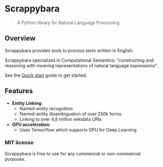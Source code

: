 # Scrappybara

> A Python library for Natural Language Processing.

## Overview

Scrappybara provides tools to process texts written in English.

Scrappybara specializes in Computational Semantics: 
"constructing and reasoning with meaning representations of natural language expressions".

See the [Quick start](quick-start.md) guide to get started.

## Features

- **Entity Linking**:
    - Named-entity recognition
    - Named-entity disambiguation of over 250k forms
    - Linking to over 4,8 million wikidata URIs
- **GPU acceleration**:
    - Uses Tensorflow which supports GPU for Deep Learning
    
### MIT license

Scrappybara is free to use for any commercial or non-commercial purposes.
